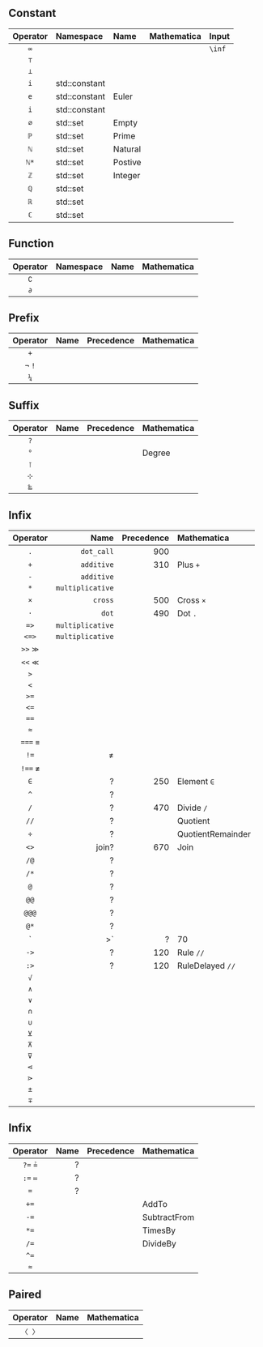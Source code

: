 ## Constant

| Operator | Namespace     | Name    | Mathematica | Input  |
| :------: | :------------ | :------ | :---------- | :----- |
|   `∞`    |               |         |             | `\inf` |
|   `⊤`    |               |         |             |
|   `⊥`    |               |         |             |
|   `i`    | std::constant |         |             |
|   `e`    | std::constant | Euler   |             |
|   `i`    | std::constant |         |             |
|   `∅`    | std::set      | Empty   |             |
|   `ℙ`    | std::set      | Prime   |             |        |
|   `ℕ`    | std::set      | Natural |             |        |
|   `ℕ*`   | std::set      | Postive |             |        |
|   `ℤ`    | std::set      | Integer |             |        |
|   `ℚ`    | std::set      |         |             |        |
|   `ℝ`    | std::set      |         |             |        |
|   `ℂ`    | std::set      |         |             |

## Function

| Operator | Namespace | Name | Mathematica |
| :------: | --------: | ---: | :---------- |
|   `∁`    |           |      |             |
|   `∂`    |



## Prefix

| Operator | Name | Precedence | Mathematica |
| :------: | ---: | ---------: | :---------- |
|   `+`    |      |            |             |
| `¬` `!`  |
|   `¼`    |


## Suffix

| Operator | Name | Precedence | Mathematica |
| :------: | ---: | ---------: | :---------- |
|   `?`    |      |            |             |
|   `°`    |      |            | Degree      |
|   `⊺`    |
|   `⊹`    |
|   `‱`    |

## Infix


| Operator  |             Name | Precedence | Mathematica       |
| :-------: | ---------------: | ---------: | :---------------- |
|    `.`    |       `dot_call` |        900 |                   |
|    `+`    |       `additive` |        310 | Plus `+`          |
|    `-`    |       `additive` |            |                   |
|    `*`    | `multiplicative` |            |                   |
|    `×`    |          `cross` |        500 | Cross `×`         |
|    `·`    |            `dot` |        490 | Dot `.`           |
|   `=>`    | `multiplicative` |            |                   |
|   `<=>`   | `multiplicative` |            |                   |
| `>>` `≫`  |
| `<<` `≪`  |
|    `>`    |
|    `<`    |
|   `>=`    |
|   `<=`    |
|   `==`    |
|    `≈`    |
| `===` `≡` |
|   `!=`    |                ≠ |
| `!==` `≢` |
|    `∈`    |                ? |        250 | Element `∈`       |
|    `^`    |                ? |            |                   |
|    `/`    |                ? |        470 | Divide `/`        |
|   `//`    |                ? |            | Quotient          |
|    `÷`    |                ? |            | QuotientRemainder |
|   `<>`    |            join? |        670 | Join              |
|   `/@`    |                ? |            |                   |
|   `/*`    |                ? |            |                   |
|    `@`    |                ? |            |                   |
|   `@@`    |                ? |            |                   |
|   `@@@`   |                ? |            |                   |
|   `@*`    |                ? |            |                   |
|   `|>`    |                ? |         70 | Postfix `//`      |
|   `->`    |                ? |        120 | Rule `//`         |
|   `:>`    |                ? |        120 | RuleDelayed `//`  |
|    `√`    |
|    `∧`    |
|    `∨`    |
|    `∩`    |
|    `∪`    |
|    `⊻`    |
|    `⊼`    |
|    `⊽`    |
|    `⋖`    |
|    `⋗`    |
|    `±`    |
|    `∓`    |

## Infix

| Operator | Name | Precedence | Mathematica  |
| :------: | ---: | ---------: | :----------- |
| `?=` `≟` |    ? |            |              |
| `:=` `≔` |    ? |            |              |
|   `=`    |    ? |            |              |
|   `+=`   |      |            | AddTo        |
|   `-=`   |      |            | SubtractFrom |
|   `*=`   |      |            | TimesBy      |
|   `/=`   |      |            | DivideBy     |
|   `^=`   |      |            |              |
|   `≈`    |


## Paired

| Operator | Name | Mathematica |
| :------: | ---: | :---------- |
|  `〈 〉`   |      |             |

